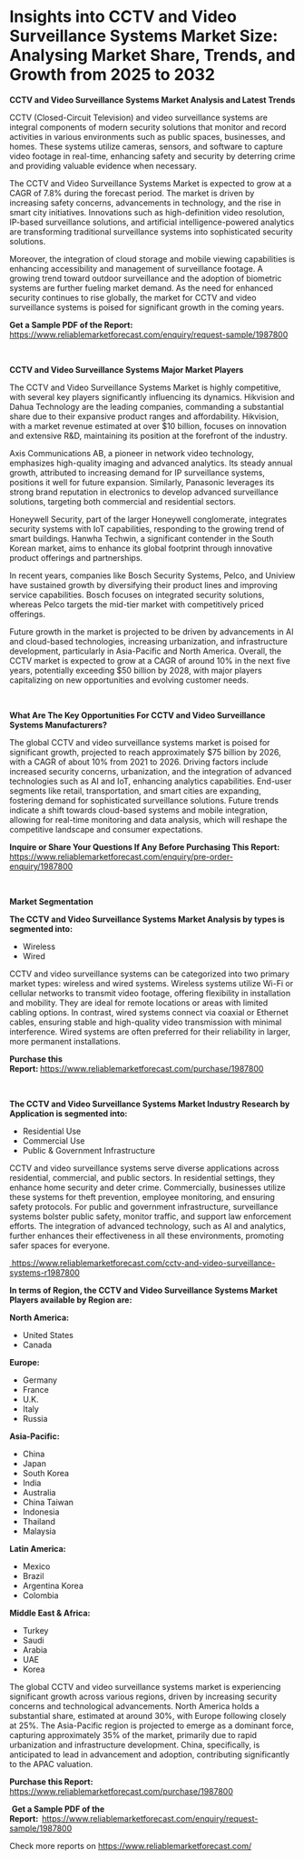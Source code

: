 <p><h1>Insights into CCTV and Video Surveillance Systems Market Size: Analysing Market Share, Trends, and Growth from 2025 to 2032</h1></p><p><strong>CCTV and Video Surveillance Systems Market Analysis and Latest Trends</strong></p>
<p><p>CCTV (Closed-Circuit Television) and video surveillance systems are integral components of modern security solutions that monitor and record activities in various environments such as public spaces, businesses, and homes. These systems utilize cameras, sensors, and software to capture video footage in real-time, enhancing safety and security by deterring crime and providing valuable evidence when necessary.</p><p>The CCTV and Video Surveillance Systems Market is expected to grow at a CAGR of 7.8% during the forecast period. The market is driven by increasing safety concerns, advancements in technology, and the rise in smart city initiatives. Innovations such as high-definition video resolution, IP-based surveillance solutions, and artificial intelligence-powered analytics are transforming traditional surveillance systems into sophisticated security solutions. </p><p>Moreover, the integration of cloud storage and mobile viewing capabilities is enhancing accessibility and management of surveillance footage. A growing trend toward outdoor surveillance and the adoption of biometric systems are further fueling market demand. As the need for enhanced security continues to rise globally, the market for CCTV and video surveillance systems is poised for significant growth in the coming years.</p></p>
<p><strong>Get a Sample PDF of the Report:&nbsp;</strong> <a href="https://www.reliablemarketforecast.com/enquiry/request-sample/1987800?utm_campaign=2925&utm_medium=2&utm_source=Github&utm_content=ia&utm_term=07042025&utm_id=cctv-and-video-surveillance-systems">https://www.reliablemarketforecast.com/enquiry/request-sample/1987800</a></p>
<p>&nbsp;</p>
<p><strong>CCTV and Video Surveillance Systems Major Market Players</strong></p>
<p><p>The CCTV and Video Surveillance Systems Market is highly competitive, with several key players significantly influencing its dynamics. Hikvision and Dahua Technology are the leading companies, commanding a substantial share due to their expansive product ranges and affordability. Hikvision, with a market revenue estimated at over $10 billion, focuses on innovation and extensive R&D, maintaining its position at the forefront of the industry.</p><p>Axis Communications AB, a pioneer in network video technology, emphasizes high-quality imaging and advanced analytics. Its steady annual growth, attributed to increasing demand for IP surveillance systems, positions it well for future expansion. Similarly, Panasonic leverages its strong brand reputation in electronics to develop advanced surveillance solutions, targeting both commercial and residential sectors.</p><p>Honeywell Security, part of the larger Honeywell conglomerate, integrates security systems with IoT capabilities, responding to the growing trend of smart buildings. Hanwha Techwin, a significant contender in the South Korean market, aims to enhance its global footprint through innovative product offerings and partnerships.</p><p>In recent years, companies like Bosch Security Systems, Pelco, and Uniview have sustained growth by diversifying their product lines and improving service capabilities. Bosch focuses on integrated security solutions, whereas Pelco targets the mid-tier market with competitively priced offerings. </p><p>Future growth in the market is projected to be driven by advancements in AI and cloud-based technologies, increasing urbanization, and infrastructure development, particularly in Asia-Pacific and North America. Overall, the CCTV market is expected to grow at a CAGR of around 10% in the next five years, potentially exceeding $50 billion by 2028, with major players capitalizing on new opportunities and evolving customer needs.</p></p>
<p>&nbsp;</p>
<p><strong>What Are The Key Opportunities For CCTV and Video Surveillance Systems Manufacturers?</strong></p>
<p><p>The global CCTV and video surveillance systems market is poised for significant growth, projected to reach approximately $75 billion by 2026, with a CAGR of about 10% from 2021 to 2026. Driving factors include increased security concerns, urbanization, and the integration of advanced technologies such as AI and IoT, enhancing analytics capabilities. End-user segments like retail, transportation, and smart cities are expanding, fostering demand for sophisticated surveillance solutions. Future trends indicate a shift towards cloud-based systems and mobile integration, allowing for real-time monitoring and data analysis, which will reshape the competitive landscape and consumer expectations.</p></p>
<p><strong>Inquire or Share Your Questions If Any Before Purchasing This Report:</strong> <a href="https://www.reliablemarketforecast.com/enquiry/pre-order-enquiry/1987800?utm_campaign=2925&utm_medium=2&utm_source=Github&utm_content=ia&utm_term=07042025&utm_id=cctv-and-video-surveillance-systems">https://www.reliablemarketforecast.com/enquiry/pre-order-enquiry/1987800</a></p>
<p>&nbsp;</p>
<p><strong>Market Segmentation</strong></p>
<p><strong>The CCTV and Video Surveillance Systems Market Analysis by types is segmented into:</strong></p>
<p><ul><li>Wireless</li><li>Wired</li></ul></p>
<p><p>CCTV and video surveillance systems can be categorized into two primary market types: wireless and wired systems. Wireless systems utilize Wi-Fi or cellular networks to transmit video footage, offering flexibility in installation and mobility. They are ideal for remote locations or areas with limited cabling options. In contrast, wired systems connect via coaxial or Ethernet cables, ensuring stable and high-quality video transmission with minimal interference. Wired systems are often preferred for their reliability in larger, more permanent installations.</p></p>
<p><strong>Purchase this Report:&nbsp;</strong><a href="https://www.reliablemarketforecast.com/purchase/1987800?utm_campaign=2925&utm_medium=2&utm_source=Github&utm_content=ia&utm_term=07042025&utm_id=cctv-and-video-surveillance-systems">https://www.reliablemarketforecast.com/purchase/1987800</a></p>
<p>&nbsp;</p>
<p><strong>The CCTV and Video Surveillance Systems Market Industry Research by Application is segmented into:</strong></p>
<p><ul><li>Residential Use</li><li>Commercial Use</li><li>Public & Government Infrastructure</li></ul></p>
<p><p>CCTV and video surveillance systems serve diverse applications across residential, commercial, and public sectors. In residential settings, they enhance home security and deter crime. Commercially, businesses utilize these systems for theft prevention, employee monitoring, and ensuring safety protocols. For public and government infrastructure, surveillance systems bolster public safety, monitor traffic, and support law enforcement efforts. The integration of advanced technology, such as AI and analytics, further enhances their effectiveness in all these environments, promoting safer spaces for everyone.</p></p>
<p><a href="https://www.reliablemarketforecast.com/cctv-and-video-surveillance-systems-r1987800?utm_campaign=2925&utm_medium=2&utm_source=Github&utm_content=ia&utm_term=07042025&utm_id=cctv-and-video-surveillance-systems">&nbsp;https://www.reliablemarketforecast.com/cctv-and-video-surveillance-systems-r1987800</a></p>
<p><strong>In terms of Region, the CCTV and Video Surveillance Systems Market Players available by Region are:</strong></p>
<p>
    <p> <strong> North America: </strong>
        <ul>
            <li>United States</li>
            <li>Canada</li>
        </ul>
        </p> 
    <p> <strong> Europe: </strong>
        <ul>
            <li>Germany</li>
            <li>France</li>
            <li>U.K.</li>
            <li>Italy</li>
            <li>Russia</li>
        </ul>
        </p> 
    <p> <strong> Asia-Pacific: </strong>
        <ul>
            <li>China</li>
            <li>Japan</li>
            <li>South Korea</li>
            <li>India</li>
            <li>Australia</li>
            <li>China Taiwan</li>
            <li>Indonesia</li>
            <li>Thailand</li>
            <li>Malaysia</li>
        </ul>
        </p> 
    <p> <strong> Latin America: </strong>
        <ul>
            <li>Mexico</li>
            <li>Brazil</li>
            <li>Argentina Korea</li>
            <li>Colombia</li>
        </ul>
        </p> 
    <p> <strong> Middle East & Africa: </strong>
        <ul>
            <li>Turkey</li>
            <li>Saudi</li>
            <li>Arabia</li>
            <li>UAE</li>
            <li>Korea</li>
        </ul>
    </p>
    </p>
<p><p>The global CCTV and video surveillance systems market is experiencing significant growth across various regions, driven by increasing security concerns and technological advancements. North America holds a substantial share, estimated at around 30%, with Europe following closely at 25%. The Asia-Pacific region is projected to emerge as a dominant force, capturing approximately 35% of the market, primarily due to rapid urbanization and infrastructure development. China, specifically, is anticipated to lead in advancement and adoption, contributing significantly to the APAC valuation.</p></p>
<p><strong>Purchase this Report: </strong><a href="https://www.reliablemarketforecast.com/purchase/1987800?utm_campaign=2925&utm_medium=2&utm_source=Github&utm_content=ia&utm_term=07042025&utm_id=cctv-and-video-surveillance-systems">https://www.reliablemarketforecast.com/purchase/1987800</a></p>
<p>&nbsp;<strong>Get a Sample PDF of the Report:&nbsp;&nbsp;</strong><a href="https://www.reliablemarketforecast.com/enquiry/request-sample/1987800?utm_campaign=2925&utm_medium=2&utm_source=Github&utm_content=ia&utm_term=07042025&utm_id=cctv-and-video-surveillance-systems">https://www.reliablemarketforecast.com/enquiry/request-sample/1987800</a></p>
<p><strong></strong></p>
<p>Check more reports on <a href="https://www.reliablemarketforecast.com/?utm_campaign=2925&utm_medium=2&utm_source=Github&utm_content=ia&utm_term=07042025&utm_id=cctv-and-video-surveillance-systems">https://www.reliablemarketforecast.com/</a></p>